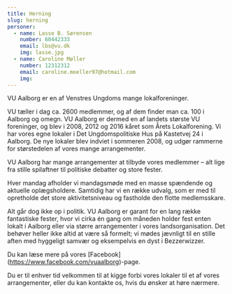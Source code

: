 ```yaml
---
title: Herning
slug: herning
personer:
  - name: Lasse B. Sørensen
    number: 60442333
    email: lbs@vu.dk
    img: lasse.jpg
  - name: Caroline Møller
    number: 12312312
    email: caroline.moeller97@hotmail.com
    img: 
---
```

VU Aalborg er en af Venstres Ungdoms mange lokalforeninger.

VU tæller i dag ca. 2600 medlemmer, og af dem finder man ca. 100 i Aalborg og omegn. VU Aalborg er dermed en af landets største VU foreninger, og blev i 2008, 2012 og 2016 kåret som Årets Lokalforening.
Vi har vores egne lokaler i Det Ungdomspolitiske Hus på Kastetvej 24 i Aalborg. De nye lokaler blev indviet i sommeren 2008, og udgør rammerne for størstedelen af vores mange arrangementer.

VU Aalborg har mange arrangementer at tilbyde vores medlemmer – alt lige fra stille spilaftner til politiske debatter og store fester.

Hver mandag afholder vi mandagsmøde med en masse spændende og aktuelle oplægsholdere. Samtidig har vi en række udvalg, som er med til opretholde det store aktivitetsniveau og fastholde den flotte medlemsskare.

Alt går dog ikke op i politik. VU Aalborg er garant for en lang række fantastiske fester, hvor vi cirka én gang om måneden holder fest enten lokalt i Aalborg eller via større arrangementer i vores landsorganisation. Det behøver heller ikke altid at være så formelt; vi mødes jævnligt til en stille aften med hyggeligt samvær og eksempelvis en dyst i Bezzerwizzer.

Du kan læse mere på vores [Facebook] (https://www.facebook.com/vuaalborg)-page.

Du er til enhver tid velkommen til at kigge forbi vores lokaler til et af vores arrangementer, eller du kan kontakte os, hvis du ønsker at høre nærmere.